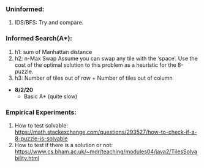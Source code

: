 ### Uninformed:

1. IDS/BFS: Try and compare.

### Informed Search(A*):

1. h1: sum of Manhattan distance
2. h2: n-Max Swap Assume you can swap any tile with the ‘space’. Use the cost of the optimal solution to this problem as a heuristic for the 8-puzzle.
3. h3: Number of tiles out of row + Number of tiles out of column

+ __8/2/20__
  + Basic A* (quite slow)


### Empirical Experiments:
1. How to test solvable: https://math.stackexchange.com/questions/293527/how-to-check-if-a-8-puzzle-is-solvable
2. How to test if there is a solution or not: https://www.cs.bham.ac.uk/~mdr/teaching/modules04/java2/TilesSolvability.html